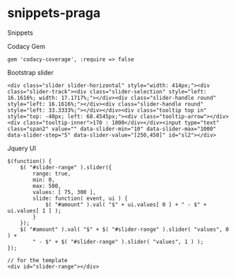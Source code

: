 # snippets-praga
Snippets 

Codacy Gem

    gem 'codacy-coverage', :require => false

Bootstrap slider

    <div class="slider slider-horizontal" style="width: 414px;"><div class="slider-track"><div class="slider-selection" style="left: 16.1616%; width: 17.1717%;"></div><div class="slider-handle round" style="left: 16.1616%;"></div><div class="slider-handle round" style="left: 33.3333%;"></div></div><div class="tooltip top in" style="top: -40px; left: 68.4545px;"><div class="tooltip-arrow"></div><div class="tooltip-inner">170 : 1000</div></div><input type="text" class="span2" value="" data-slider-min="10" data-slider-max="1000" data-slider-step="5" data-slider-value="[250,450]" id="sl2"></div>

Jquery UI

    $(function() {
        $( "#slider-range" ).slider({
            range: true,
            min: 0,
            max: 500,
            values: [ 75, 300 ],
            slide: function( event, ui ) {
                $( "#amount" ).val( "$" + ui.values[ 0 ] + " - $" + ui.values[ 1 ] );
            }
        });
        $( "#amount" ).val( "$" + $( "#slider-range" ).slider( "values", 0 ) +
            " - $" + $( "#slider-range" ).slider( "values", 1 ) );
    });
    
    // for the template
    <div id="slider-range"></div>


